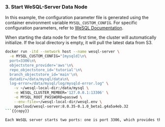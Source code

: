### 3. Start WeSQL-Server Data Node

In this example, the configuration parameter file is generated using the container environment variable `MYSQL_CUSTOM_CONFIG`. For specific configuration parameters, refer to [WeSQL Documentation](https://wesql.io/docs/usage/configuration).

When starting the data node for the first time, the cluster will automatically initialize. If the local directory is empty, it will pull the latest data from S3.

```bash
docker run -itd --network host --name wesql-server \
  -e MYSQL_CUSTOM_CONFIG="[mysqld]\n\
  port=3306\n\
  objectstore_provider='aws'\n\
  repo_objectstore_id='tutorial'\n\
  branch_objectstore_id='main'\n\
  datadir=/data/mysql/data\n\
  log-error=/data/mysql/log/mysqld-error.log" \
    -v ~/wesql-local-dir:/data/mysql \
    -e WESQL_CLUSTER_MEMBER='127.0.0.1:13306' \
    -e MYSQL_ROOT_PASSWORD=passwd \
    --env-file=~/wesql-local-dir/wesql.env \
    apecloud/wesql-server:8.0.35-0.1.0_beta1.g4a5a4eb.32
```{{copy}}

Each WeSQL server starts two ports: one is port 3306, which provides the MySQL service, and the other is port 13306, which is used for Raft protocol communication between WeSQL servers.
